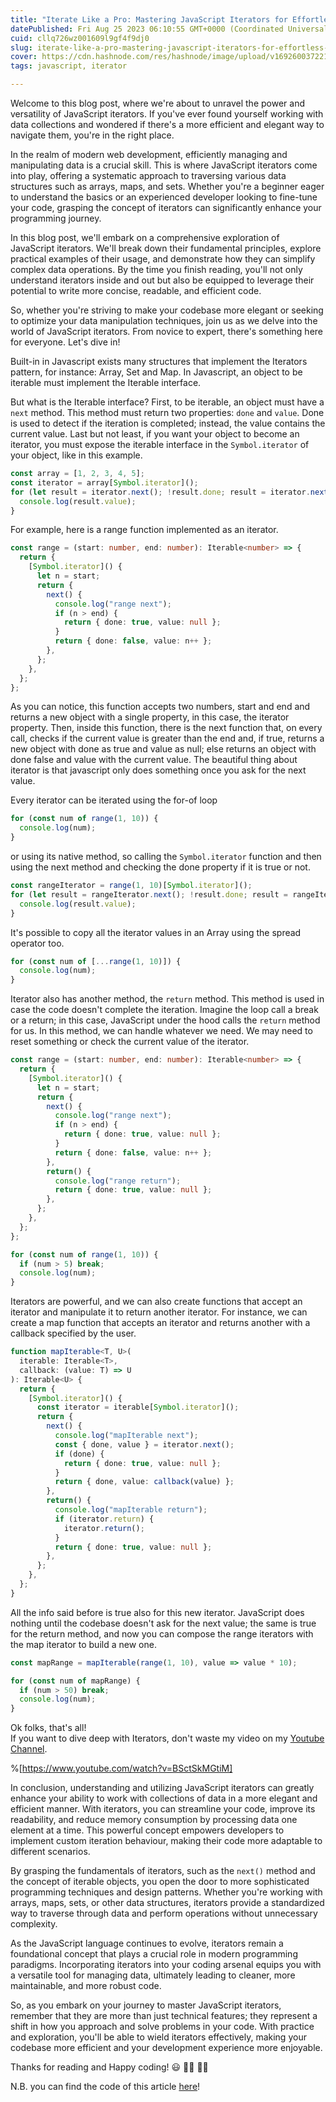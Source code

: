 ```yaml
---
title: "Iterate Like a Pro: Mastering JavaScript Iterators for Effortless Code"
datePublished: Fri Aug 25 2023 06:10:55 GMT+0000 (Coordinated Universal Time)
cuid: cllq726wz001609l9gf4f9dj0
slug: iterate-like-a-pro-mastering-javascript-iterators-for-effortless-code
cover: https://cdn.hashnode.com/res/hashnode/image/upload/v1692600372219/e008b05a-5b8d-4f83-a935-a1f831bb6e6f.png
tags: javascript, iterator

---
```


Welcome to this blog post, where we're about to unravel the power and versatility of JavaScript iterators. If you've ever found yourself working with data collections and wondered if there's a more efficient and elegant way to navigate them, you're in the right place.

In the realm of modern web development, efficiently managing and manipulating data is a crucial skill. This is where JavaScript iterators come into play, offering a systematic approach to traversing various data structures such as arrays, maps, and sets. Whether you're a beginner eager to understand the basics or an experienced developer looking to fine-tune your code, grasping the concept of iterators can significantly enhance your programming journey.

In this blog post, we'll embark on a comprehensive exploration of JavaScript iterators. We'll break down their fundamental principles, explore practical examples of their usage, and demonstrate how they can simplify complex data operations. By the time you finish reading, you'll not only understand iterators inside and out but also be equipped to leverage their potential to write more concise, readable, and efficient code.

So, whether you're striving to make your codebase more elegant or seeking to optimize your data manipulation techniques, join us as we delve into the world of JavaScript iterators. From novice to expert, there's something here for everyone. Let's dive in!

Built-in in Javascript exists many structures that implement the Iterators pattern, for instance: Array, Set and Map. In Javascript, an object to be iterable must implement the Iterable interface.

But what is the Iterable interface? First, to be iterable, an object must have a `next` method. This method must return two properties: `done` and `value`. Done is used to detect if the iteration is completed; instead, the value contains the current value. Last but not least, if you want your object to become an iterator, you must expose the iterable interface in the `Symbol.iterator` of your object, like in this example.

```typescript
const array = [1, 2, 3, 4, 5];
const iterator = array[Symbol.iterator]();
for (let result = iterator.next(); !result.done; result = iterator.next()) {
  console.log(result.value);
}
```

For example, here is a range function implemented as an iterator.

```typescript
const range = (start: number, end: number): Iterable<number> => {
  return {
    [Symbol.iterator]() {
      let n = start;
      return {
        next() {
          console.log("range next");
          if (n > end) {
            return { done: true, value: null };
          }
          return { done: false, value: n++ };
        },
      };
    },
  };
};
```

As you can notice, this function accepts two numbers, start and end and returns a new object with a single property, in this case, the iterator property. Then, inside this function, there is the next function that, on every call, checks if the current value is greater than the end and, if true, returns a new object with done as true and value as null; else returns an object with done false and value with the current value. The beautiful thing about iterator is that javascript only does something once you ask for the next value.

Every iterator can be iterated using the for-of loop

```typescript
for (const num of range(1, 10)) {
  console.log(num);
}
```

or using its native method, so calling the `Symbol.iterator` function and then using the next method and checking the done property if it is true or not.

```typescript
const rangeIterator = range(1, 10)[Symbol.iterator]();
for (let result = rangeIterator.next(); !result.done; result = rangeIterator.next()) {
  console.log(result.value);
}
```

It's possible to copy all the iterator values in an Array using the spread operator too.

```typescript
for (const num of [...range(1, 10)]) {
  console.log(num);
}
```

Iterator also has another method, the `return` method. This method is used in case the code doesn't complete the iteration. Imagine the loop call a break or a return; in this case, JavaScript under the hood calls the `return` method for us. In this method, we can handle whatever we need. We may need to reset something or check the current value of the iterator.

```typescript
const range = (start: number, end: number): Iterable<number> => {
  return {
    [Symbol.iterator]() {
      let n = start;
      return {
        next() {
          console.log("range next");
          if (n > end) {
            return { done: true, value: null };
          }
          return { done: false, value: n++ };
        },
        return() {
          console.log("range return");
          return { done: true, value: null };
        },
      };
    },
  };
};

for (const num of range(1, 10)) {
  if (num > 5) break;
  console.log(num);
}
```

Iterators are powerful, and we can also create functions that accept an iterator and manipulate it to return another iterator. For instance, we can create a map function that accepts an iterator and returns another with a callback specified by the user.

```typescript
function mapIterable<T, U>(
  iterable: Iterable<T>,
  callback: (value: T) => U
): Iterable<U> {
  return {
    [Symbol.iterator]() {
      const iterator = iterable[Symbol.iterator]();
      return {
        next() {
          console.log("mapIterable next");
          const { done, value } = iterator.next();
          if (done) {
            return { done: true, value: null };
          }
          return { done, value: callback(value) };
        },
        return() {
          console.log("mapIterable return");
          if (iterator.return) {
            iterator.return();
          }
          return { done: true, value: null };
        },
      };
    },
  };
}
```

All the info said before is true also for this new iterator. JavaScript does nothing until the codebase doesn't ask for the next value; the same is true for the return method, and now you can compose the range iterators with the map iterator to build a new one.

```typescript
const mapRange = mapIterable(range(1, 10), value => value * 10);

for (const num of mapRange) {
  if (num > 50) break;
  console.log(num);
}
```

Ok folks, that's all!  
If you want to dive deep with Iterators, don't waste my video on my [Youtube Channel](https://www.youtube.com/@Puppo_92/).

%[https://www.youtube.com/watch?v=BSctSkMGtiM] 

In conclusion, understanding and utilizing JavaScript iterators can greatly enhance your ability to work with collections of data in a more elegant and efficient manner. With iterators, you can streamline your code, improve its readability, and reduce memory consumption by processing data one element at a time. This powerful concept empowers developers to implement custom iteration behaviour, making their code more adaptable to different scenarios.

By grasping the fundamentals of iterators, such as the `next()` method and the concept of iterable objects, you open the door to more sophisticated programming techniques and design patterns. Whether you're working with arrays, maps, sets, or other data structures, iterators provide a standardized way to traverse through data and perform operations without unnecessary complexity.

As the JavaScript language continues to evolve, iterators remain a foundational concept that plays a crucial role in modern programming paradigms. Incorporating iterators into your coding arsenal equips you with a versatile tool for managing data, ultimately leading to cleaner, more maintainable, and more robust code.

So, as you embark on your journey to master JavaScript iterators, remember that they are more than just technical features; they represent a shift in how you approach and solve problems in your code. With practice and exploration, you'll be able to wield iterators effectively, making your codebase more efficient and your development experience more enjoyable.

Thanks for reading and Happy coding! 😃 👩‍💻 👨‍💻

N.B. you can find the code of this article [here](https://github.com/Puppo/javascript-iterators-and-generators/tree/01-iterators)!